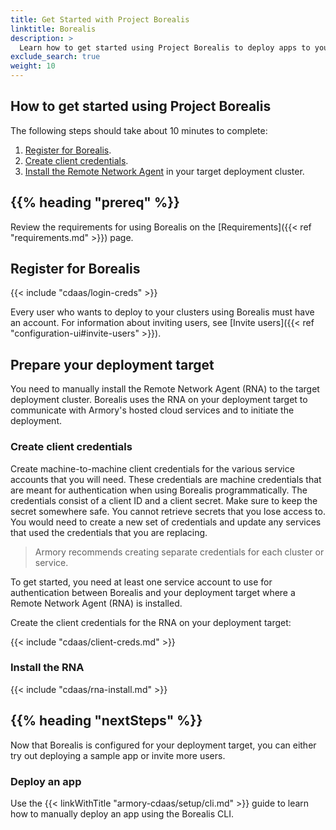 ```yaml
---
title: Get Started with Project Borealis
linktitle: Borealis
description: >
  Learn how to get started using Project Borealis to deploy apps to your Kubernetes clusters.
exclude_search: true
weight: 10
---
```


## How to get started using Project Borealis

The following steps should take about 10 minutes to complete:

1. [Register for Borealis](#register-for-borealis).
1. [Create client credentials](#create-client-credentials).
1. [Install the Remote Network Agent](#install-the-rna) in your target deployment cluster.

## {{% heading "prereq" %}}

Review the requirements for using Borealis on the [Requirements]({{< ref "requirements.md" >}}) page.

## Register for Borealis

{{< include "cdaas/login-creds" >}}

Every user who wants to deploy to your clusters using Borealis must have an account. For information about inviting users, see [Invite users]({{< ref "configuration-ui#invite-users" >}}).

## Prepare your deployment target

<!--There are two ways to add a deployment target to Borealis. If your deployment target is accessible through the public internet, you can use the **Configuration UI** to [add the target to Borealis](#add-the-cluster-to-borealis) If the cluster is not accessible, -->

You need to manually install the Remote Network Agent (RNA) to the target deployment cluster. Borealis uses the RNA on your deployment target to communicate with Armory's hosted cloud services and to initiate the deployment.

### Create client credentials

<!--Skip this section if your Kubernetes cluster is accessible through the public internet. Go to [Add the cluster to Borealis](#add-the-cluster-to-borealis).-->

Create machine-to-machine client credentials for the various service accounts that you will need. These credentials are machine credentials that are meant for authentication when using Borealis programmatically. The credentials consist of a client ID and a client secret. Make sure to keep the secret somewhere safe. You cannot retrieve secrets that you lose access to. You would need to create a new set of credentials and update any services that used the credentials that you are replacing.

> Armory recommends creating separate credentials for each cluster or service.

To get started, you need at least one service account to use for authentication between Borealis and your deployment target where a Remote Network Agent (RNA) is installed.

Create the client credentials for the RNA on your deployment target:

{{< include "cdaas/client-creds.md" >}}

</details>

### Install the RNA

<!--Skip this section if your Kubernetes cluster is accessible through the public internet. Go to [Add the cluster to Borealis](#add-the-cluster-to-borealis).

<details><summary>Show me how to install the RNA</summary> -->

{{< include "cdaas/rna-install.md" >}}


<!--### Add the cluster to Borealis

If your cluster is accessible through the public internet, start here. If your cluster is not accessible through the public internet, make sure that you have [created the client credentials](#create-client-credentials) and [installed the Remote Network Agent (RNA)](#install-the-rna) on your deployment target.

1. Navigate to the [**Deployment Targets > Kubernetes**](https://console.cloud.armory.io/configuration/accounts/kubernetes) page in the **Configuration UI**.
2. Add a new Kubernetes account and supply the following information:

   - **Account Name**: (Required) This is how the account is labeled in the **Configuration** and **Armory Deployments Status UI**. Use a descriptive name. It is the equivalent of the `agentIdentifier`, so use the same value for clusters that are connected manually by installing an RNA.
   - **Kubeconfig**: (Optional) The kubeconfig used to access the cluster. Provide this if you did not install the RNA manually and want Borealis to use the kubeconfig to access the cluster.
   - **Context**: (Optional) The context used to access the cluster. When no context is configured for an account the current-context in your kubeconfig is assumed. For more information, see [Configure Access to Multiple Clusters](https://kubernetes.io/docs/tasks/access-cluster-api/configure-access-multiple-clusters/).
   - **Remote Network Agent**: (Optional) The RNA that is installed on the cluster. This is required if the cluster is not accessible through the public internet.
3. Save your changes.

-->

## {{%  heading "nextSteps" %}}

Now that Borealis is configured for your deployment target, you can either try out deploying a sample app or invite more users.

### Deploy an app

Use the {{< linkWithTitle "armory-cdaas/setup/cli.md" >}} guide to learn how to manually deploy an app using the Borealis CLI.

